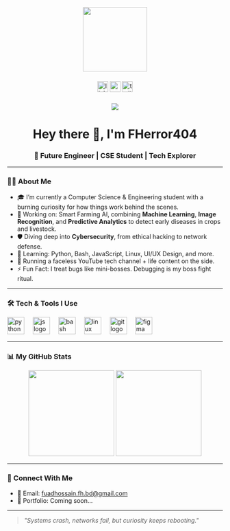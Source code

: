 <div align="center">
  <img height="150" src="https://media.giphy.com/media/M9gbBd9nbDrOTu1Mqx/giphy.gif" />
</div>

###

<div align="center">
  <img src="https://img.shields.io/static/v1?message=LinkedIn&logo=linkedin&label=&color=0077B5&logoColor=white&labelColor=&style=for-the-badge" height="25" alt="linkedin logo" />
  <img src="https://img.shields.io/static/v1?message=YouTube&logo=youtube&label=&color=FF0000&logoColor=white&labelColor=&style=for-the-badge" height="25" alt="youtube logo" />
  <img src="https://img.shields.io/static/v1?message=Twitter&logo=twitter&label=&color=1DA1F2&logoColor=white&labelColor=&style=for-the-badge" height="25" alt="twitter logo" />
</div>

###

<div align="center">
  <img src="https://visitor-badge.laobi.icu/badge?page_id=FHerror404.FHerror404" />
</div>

###

<h1 align="center">Hey there 👋, I'm FHerror404</h1>

###

<h3 align="center">🚀 Future Engineer | CSE Student | Tech Explorer</h3>

---

### 👨‍💻 About Me

- 🎓 I’m currently a Computer Science & Engineering student with a burning curiosity for how things work behind the scenes.  
- 🔭 Working on: Smart Farming AI, combining **Machine Learning**, **Image Recognition**, and **Predictive Analytics** to detect early diseases in crops and livestock.  
- 🛡️ Diving deep into **Cybersecurity**, from ethical hacking to network defense.  
- 🧠 Learning: Python, Bash, JavaScript, Linux, UI/UX Design, and more.  
- 🎥 Running a faceless YouTube tech channel + life content on the side.  
- ⚡ Fun Fact: I treat bugs like mini-bosses. Debugging is my boss fight ritual.

---

### 🛠 Tech & Tools I Use

<div align="left">
  <img src="https://cdn.jsdelivr.net/gh/devicons/devicon/icons/python/python-original.svg" height="40" alt="python logo" />
  <img width="12" />
  <img src="https://cdn.jsdelivr.net/gh/devicons/devicon/icons/javascript/javascript-original.svg" height="40" alt="js logo" />
  <img width="12" />
  <img src="https://cdn.jsdelivr.net/gh/devicons/devicon/icons/bash/bash-original.svg" height="40" alt="bash logo" />
  <img width="12" />
  <img src="https://cdn.jsdelivr.net/gh/devicons/devicon/icons/linux/linux-original.svg" height="40" alt="linux logo" />
  <img width="12" />
  <img src="https://cdn.jsdelivr.net/gh/devicons/devicon/icons/git/git-original.svg" height="40" alt="git logo" />
  <img width="12" />
  <img src="https://cdn.jsdelivr.net/gh/devicons/devicon/icons/figma/figma-original.svg" height="40" alt="figma logo" />
</div>

---

### 📊 My GitHub Stats

<div align="center">
  <img src="https://github-readme-stats.vercel.app/api?username=FHerror404&show_icons=true&theme=tokyonight" height="200"/>
  <img src="https://streak-stats.demolab.com?user=FHerror404&theme=dark&hide_border=false&border_radius=5" height="200" />
</div>

---

### 💬 Connect With Me

- 📧 Email: fuadhossain.fh.bd@gmail.com  
- 🔗 Portfolio: Coming soon...

---

> *"Systems crash, networks fail, but curiosity keeps rebooting."*
